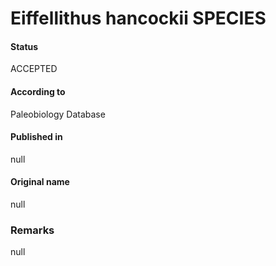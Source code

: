 Eiffellithus hancockii SPECIES
=======

#### Status
ACCEPTED

#### According to
Paleobiology Database

#### Published in
null

#### Original name
null

### Remarks
null